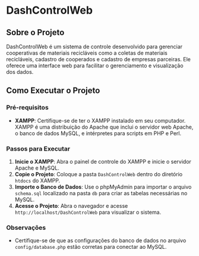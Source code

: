 # DashControlWeb

## Sobre o Projeto
DashControlWeb é um sistema de controle desenvolvido para gerenciar cooperativas de materiais recicláveis como a coletas de materiais recicláveis, cadastro de cooperados e cadastro de empresas parceiras. Ele oferece uma interface web para facilitar o gerenciamento e visualização dos dados.

## Como Executar o Projeto

### Pré-requisitos
- **XAMPP**: Certifique-se de ter o XAMPP instalado em seu computador. XAMPP é uma distribuição do Apache que inclui o servidor web Apache, o banco de dados MySQL, e intérpretes para scripts em PHP e Perl.

### Passos para Executar
1. **Inicie o XAMPP**: Abra o painel de controle do XAMPP e inicie o servidor Apache e MySQL.
2. **Copie o Projeto**: Coloque a pasta `DashControlWeb` dentro do diretório `htdocs` do XAMPP.
3. **Importe o Banco de Dados**: Use o phpMyAdmin para importar o arquivo `schema.sql` localizado na pasta `db` para criar as tabelas necessárias no MySQL.
4. **Acesse o Projeto**: Abra o navegador e acesse `http://localhost/DashControlWeb` para visualizar o sistema.

### Observações
- Certifique-se de que as configurações do banco de dados no arquivo `config/database.php` estão corretas para conectar ao MySQL.